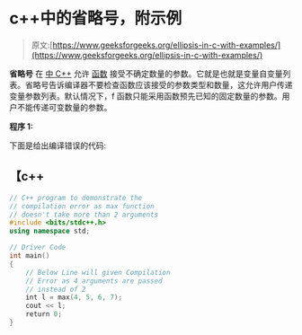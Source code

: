 # c++中的省略号，附示例

> 原文:[https://www.geeksforgeeks.org/ellipsis-in-c-with-examples/](https://www.geeksforgeeks.org/ellipsis-in-c-with-examples/)

**省略号** 在 [中 C++](https://www.geeksforgeeks.org/c-plus-plus/) 允许 [函数](https://www.geeksforgeeks.org/functions-in-c/) 接受不确定数量的参数。它就是也就是变量自变量列表。省略号告诉编译器不要检查函数应该接受的参数类型和数量，这允许用户传递变量参数列表。默认情况下，f 函数只能采用函数预先已知的固定数量的参数。用户不能传递可变数量的参数。

**程序 1:**

下面是给出编译错误的代码:

## 【c++

```cpp
// C++ program to demonstrate the
// compilation error as max function
// doesn't take more than 2 arguments
#include <bits/stdc++.h>
using namespace std;

// Driver Code
int main()
{
    // Below Line will given Compilation
    // Error as 4 arguments are passed
    // instead of 2
    int l = max(4, 5, 6, 7);
    cout << l;
    return 0;
}
```